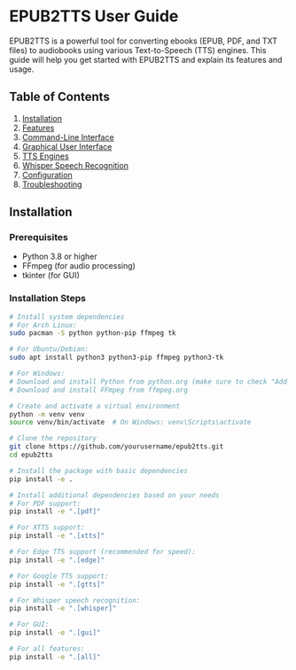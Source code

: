 # EPUB2TTS User Guide

EPUB2TTS is a powerful tool for converting ebooks (EPUB, PDF, and TXT files) to audiobooks using various Text-to-Speech (TTS) engines. This guide will help you get started with EPUB2TTS and explain its features and usage.

## Table of Contents

1. [Installation](#installation)
2. [Features](#features)
3. [Command-Line Interface](#command-line-interface)
4. [Graphical User Interface](#graphical-user-interface)
5. [TTS Engines](#tts-engines)
6. [Whisper Speech Recognition](#whisper-speech-recognition)
7. [Configuration](#configuration)
8. [Troubleshooting](#troubleshooting)

## Installation

### Prerequisites

- Python 3.8 or higher
- FFmpeg (for audio processing)
- tkinter (for GUI)

### Installation Steps

```bash
# Install system dependencies
# For Arch Linux:
sudo pacman -S python python-pip ffmpeg tk

# For Ubuntu/Debian:
sudo apt install python3 python3-pip ffmpeg python3-tk

# For Windows:
# Download and install Python from python.org (make sure to check "Add Python to PATH")
# Download and install FFmpeg from ffmpeg.org

# Create and activate a virtual environment
python -m venv venv
source venv/bin/activate  # On Windows: venv\Scripts\activate

# Clone the repository
git clone https://github.com/yourusername/epub2tts.git
cd epub2tts

# Install the package with basic dependencies
pip install -e .

# Install additional dependencies based on your needs
# For PDF support:
pip install -e ".[pdf]"

# For XTTS support:
pip install -e ".[xtts]"

# For Edge TTS support (recommended for speed):
pip install -e ".[edge]"

# For Google TTS support:
pip install -e ".[gtts]"

# For Whisper speech recognition:
pip install -e ".[whisper]"

# For GUI:
pip install -e ".[gui]"

# For all features:
pip install -e ".[all]"

